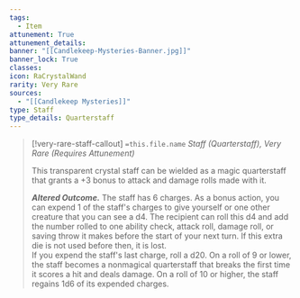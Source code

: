 ```yaml
---
tags:
  - Item
attunement: True
attunement_details: 
banner: "[[Candlekeep-Mysteries-Banner.jpg]]"
banner_lock: True
classes:
icon: RaCrystalWand
rarity: Very Rare
sources:
  - "[[Candlekeep Mysteries]]"
type: Staff
type_details: Quarterstaff
---
```

>[!very-rare-staff-callout] `=this.file.name`
>*Staff (Quarterstaff), Very Rare (Requires Attunement)*
>
>This transparent crystal staff can be wielded as a magic quarterstaff that grants a +3 bonus to attack and damage rolls made with it.
>
>***Altered Outcome.*** The staff has 6 charges. As a bonus action, you can expend 1 of the staff's charges to give yourself or one other creature that you can see a d4. The recipient can roll this d4 and add the number rolled to one ability check, attack roll, damage roll, or saving throw it makes before the start of your next turn. If this extra die is not used before then, it is lost.  
>If you expend the staff's last charge, roll a d20. On a roll of 9 or lower, the staff becomes a nonmagical quarterstaff that breaks the first time it scores a hit and deals damage. On a roll of 10 or higher, the staff regains 1d6 of its expended charges.
>
>
